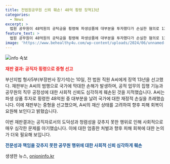 ```yaml
---
title: 전법원공무원 신뢰 훼손! 48억 횡령 징역13년
categories:
  - News
excerpt: >
  법원 공무원이 48억원의 공탁금을 횡령해 파생상품에 대부분을 투자했다가 손실한 혐의로 13년의 징역을 선고받았다. 재판부는 피해액의 크기와 공무원으로서의 도덕성을 고려하여 중형을 선고하였으며, 이로써 국가 및 공무원의 사회적 신뢰가 심각하게 훼손되었다고 판시했다. 또한, A씨가 직무를 이용하여 범행을 저질렀으며, 다른 사건에서도 부정행위를 저질렀다는 혐의를 받고 있다고 전해졌다. A씨는 파면되었으며, 검찰은 최대 20년의 징역을 요청했지만, 재판부는 13년을 선고하였다.
feature_text: >
  법원 공무원이 48억원의 공탁금을 횡령해 파생상품에 대부분을 투자했다가 손실한 혐의로 13년의 징역을 선고받았다. 재판부는 피해액의 크기와 공무원으로서의 도덕성을 고려하여 중형을 선고하였으며, 이로써 국가 및 공무원의 사회적 신뢰가 심각하게 훼손되었다고 판시했다. 또한, A씨가 직무를 이용하여 범행을 저질렀으며, 다른 사건에서도 부정행위를 저질렀다는 혐의를 받고 있다고 전해졌다. A씨는 파면되었으며, 검찰은 최대 20년의 징역을 요청했지만, 재판부는 13년을 선고하였다.
image: 'https://www.behealthy4u.com/wp-content/uploads/2024/06/unnamed-file.png'
---
```


<p><img src="https://www.behealthy4u.com/wp-content/uploads/2024/06/unnamed-file.png" alt="info 속보" /></p>

<p><b><span style="color: #ee2323;">재판 결과: 공직자 횡령으로 중형 선고</span></b> </p>

<p>부산지법 형사5부(부장판사 장기석)는 10일, 전 법원 직원 A씨에게 징역 13년을 선고했다. 재판부는 A씨의 범행으로 국가에 막대한 손해가 발생하며, 공적 업무의 집행 기능과 공무원의 직무 공정성에 대한 사회적 신뢰도 심각하게 훼손된 것을 지적했습니다. A씨는 파생 상품 투자로 횡령한 48억원 중 대부분을 날려 국가에 대한 재정적 손실을 초래했습니다. 이에 재판부는 중형을 선고했으며, A씨의 재산 상태를 고려하여 향후 피해 회복이 요원해 보인다고 밝혔습니다.</p>

<p>이번 재판결과는 공직자로서의 도덕성과 청렴성을 갖추지 못한 행위로 인해 사회적으로 매우 심각한 문제를 야기했습니다. 이에 대한 엄중한 처벌과 향후 피해 회복에 대한 논의가 더욱 필요해 보입니다. </p>

<p><b><span style="color: #1a5490;">전문성과 책임을 갖추지 못한 공무원 행위에 대한 사회적 신뢰 심각하게 훼손</span></b></p>
생생한 뉴스, <a href="https://onioninfo.kr" rel="dofollow">onioninfo.kr</a>


